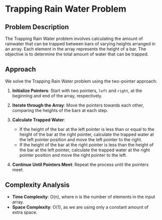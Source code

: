 # Trapping Rain Water Problem

## Problem Description

The Trapping Rain Water problem involves calculating the amount of rainwater that can be trapped between bars of varying heights arranged in an array. Each element in the array represents the height of a bar. The objective is to determine the total amount of water that can be trapped.

## Approach

We solve the Trapping Rain Water problem using the two-pointer approach:

1. **Initialize Pointers**: Start with two pointers, `left` and `right`, at the beginning and end of the array, respectively.

2. **Iterate through the Array**: Move the pointers towards each other, comparing the heights of the bars at each step.

3. **Calculate Trapped Water**:
   - If the height of the bar at the left pointer is less than or equal to the height of the bar at the right pointer, calculate the trapped water at the left pointer position and move the left pointer to the right.
   - If the height of the bar at the right pointer is less than the height of the bar at the left pointer, calculate the trapped water at the right pointer position and move the right pointer to the left.

4. **Continue Until Pointers Meet**: Repeat the process until the pointers meet.

## Complexity Analysis

- **Time Complexity**: O(n), where n is the number of elements in the input array.
- **Space Complexity**: O(1), as we are using only a constant amount of extra space.
